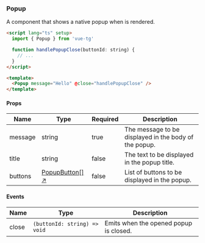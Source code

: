 ### Popup

A component that shows a native popup when is rendered.

```html
<script lang="ts" setup>
  import { Popup } from 'vue-tg'

  function handlePopupClose(buttonId: string) {
    // ...
  }
</script>

<template>
  <Popup message="Hello" @close="handlePopupClose" />
</template>
```

#### Props

| Name    | Type                                                                  | Required | Description                                           |
| ------- | --------------------------------------------------------------------- | -------- | ----------------------------------------------------- |
| message | string                                                                | true     | The message to be displayed in the body of the popup. |
| title   | string                                                                | false    | The text to be displayed in the popup title.          |
| buttons | [PopupButton[] ↗](https://core.telegram.org/bots/webapps#popupbutton) | false    | List of buttons to be displayed in the popup.         |

#### Events

| Name  | Type                         | Description                            |
| ----- | ---------------------------- | -------------------------------------- |
| close | `(buttonId: string) => void` | Emits when the opened popup is closed. |
